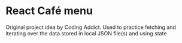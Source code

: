 # React Café menu 

Original project idea by Coding Addict. Used to practice fetching and iterating over the data stored in local JSON file(s) and using state
